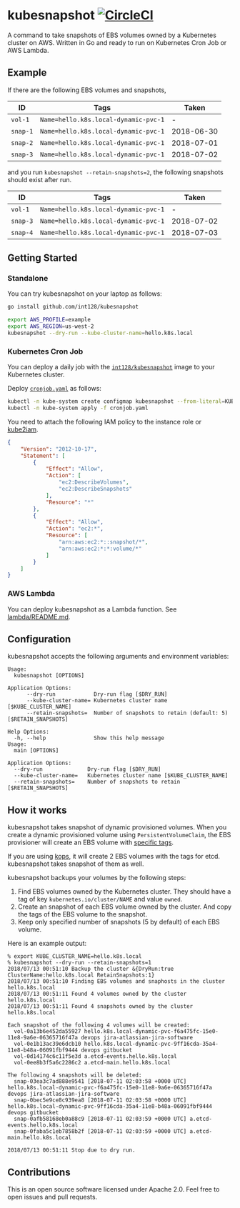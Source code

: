 # kubesnapshot [![CircleCI](https://circleci.com/gh/int128/kubesnapshot.svg?style=shield)](https://circleci.com/gh/int128/kubesnapshot)

A command to take snapshots of EBS volumes owned by a Kubernetes cluster on AWS.
Written in Go and ready to run on Kubernetes Cron Job or AWS Lambda.


## Example

If there are the following EBS volumes and snapshots,

ID       | Tags                                 | Taken
---------|--------------------------------------|------
`vol-1`  | `Name=hello.k8s.local-dynamic-pvc-1` | -
`snap-1` | `Name=hello.k8s.local-dynamic-pvc-1` | 2018-06-30
`snap-2` | `Name=hello.k8s.local-dynamic-pvc-1` | 2018-07-01
`snap-3` | `Name=hello.k8s.local-dynamic-pvc-1` | 2018-07-02

and you run `kubesnapshot --retain-snapshots=2`,
the following snapshots should exist after run.

ID       | Tags                                 | Taken
---------|--------------------------------------|------
`vol-1`  | `Name=hello.k8s.local-dynamic-pvc-1` | -
`snap-3` | `Name=hello.k8s.local-dynamic-pvc-1` | 2018-07-02
`snap-4` | `Name=hello.k8s.local-dynamic-pvc-1` | 2018-07-03


## Getting Started

### Standalone

You can try kubesnapshot on your laptop as follows:

```sh
go install github.com/int128/kubesnapshot

export AWS_PROFILE=example
export AWS_REGION=us-west-2
kubesnapshot --dry-run --kube-cluster-name=hello.k8s.local
```

### Kubernetes Cron Job

You can deploy a daily job with the [`int128/kubesnapshot`](https://hub.docker.com/r/int128/kubesnapshot/) image to your Kubernetes cluster.

Deploy [`cronjob.yaml`](cronjob.yaml) as follows:

```sh
kubectl -n kube-system create configmap kubesnapshot --from-literal=KUBE_CLUSTER_NAME=hello.k8s.local
kubectl -n kube-system apply -f cronjob.yaml
```

You need to attach the following IAM policy to the instance role or [kube2iam](https://github.com/jtblin/kube2iam).

```json
{
    "Version": "2012-10-17",
    "Statement": [
        {
            "Effect": "Allow",
            "Action": [
                "ec2:DescribeVolumes",
                "ec2:DescribeSnapshots"
            ],
            "Resource": "*"
        },
        {
            "Effect": "Allow",
            "Action": "ec2:*",
            "Resource": [
                "arn:aws:ec2:*::snapshot/*",
                "arn:aws:ec2:*:*:volume/*"
            ]
        }
    ]
}
```

### AWS Lambda

You can deploy kubesnapshot as a Lambda function.
See [lambda/README.md](lambda/README.md).


## Configuration

kubesnapshot accepts the following arguments and environment variables:

```
Usage:
  kubesnapshot [OPTIONS]

Application Options:
      --dry-run            Dry-run flag [$DRY_RUN]
      --kube-cluster-name= Kubernetes cluster name [$KUBE_CLUSTER_NAME]
      --retain-snapshots=  Number of snapshots to retain (default: 5) [$RETAIN_SNAPSHOTS]

Help Options:
  -h, --help               Show this help message
Usage:
  main [OPTIONS]

Application Options:
  --dry-run              Dry-run flag [$DRY_RUN]
  --kube-cluster-name=   Kubernetes cluster name [$KUBE_CLUSTER_NAME]
  --retain-snapshots=    Number of snapshots to retain [$RETAIN_SNAPSHOTS]
```


## How it works

kubesnapshot takes snapshot of dynamic provisioned volumes.
When you create a dynamic provisioned volume using `PersistentVolumeClaim`, the EBS provisioner will create an EBS volume with [specific tags](https://github.com/kubernetes/kubernetes/blob/master/pkg/cloudprovider/providers/aws/tags.go).

If you are using [kops](https://github.com/kubernetes/kops), it will create 2 EBS volumes with the tags for etcd.
kubesnapshot takes snapshot of them as well.

kubesnapshot backups your volumes by the following steps:

1.  Find EBS volumes owned by the Kubernetes cluster.
    They should have a tag of key `kubernetes.io/cluster/NAME` and value `owned`.
2.  Create an snapshot of each EBS volume owned by the cluster.
    And copy the tags of the EBS volume to the snapshot.
3.  Keep only specified number of snapshots (5 by default) of each EBS volume.

Here is an example output:

```
% export KUBE_CLUSTER_NAME=hello.k8s.local
% kubesnapshot --dry-run --retain-snapshots=1
2018/07/13 00:51:10 Backup the cluster &{DryRun:true ClusterName:hello.k8s.local RetainSnapshots:1}
2018/07/13 00:51:10 Finding EBS volumes and snaphosts in the cluster hello.k8s.local
2018/07/13 00:51:11 Found 4 volumes owned by the cluster hello.k8s.local
2018/07/13 00:51:11 Found 4 snapshots owned by the cluster hello.k8s.local

Each snapshot of the following 4 volumes will be created:
  vol-0a13b6e452da55927 hello.k8s.local-dynamic-pvc-f6a475fc-15e0-11e8-9a6e-06365716f47a devops jira-atlassian-jira-software
  vol-0e1b13ac39e6dcb10 hello.k8s.local-dynamic-pvc-9ff16cda-35a4-11e8-b48a-06091fbf9444 devops gitbucket
  vol-0d14174c6c11f5e3d a.etcd-events.hello.k8s.local
  vol-0ee8b3f5a6c2286c2 a.etcd-main.hello.k8s.local

The following 4 snapshots will be deleted:
  snap-03ea3c7ad888e9541 [2018-07-11 02:03:58 +0000 UTC] hello.k8s.local-dynamic-pvc-f6a475fc-15e0-11e8-9a6e-06365716f47a devops jira-atlassian-jira-software
  snap-0bec5e9ce8c939ea8 [2018-07-11 02:03:58 +0000 UTC] hello.k8s.local-dynamic-pvc-9ff16cda-35a4-11e8-b48a-06091fbf9444 devops gitbucket
  snap-0afb58168eb0a88c9 [2018-07-11 02:03:59 +0000 UTC] a.etcd-events.hello.k8s.local
  snap-0faba5c1eb7858b2f [2018-07-11 02:03:59 +0000 UTC] a.etcd-main.hello.k8s.local

2018/07/13 00:51:11 Stop due to dry run.
```


## Contributions

This is an open source software licensed under Apache 2.0.
Feel free to open issues and pull requests.

